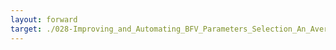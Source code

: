```yaml
---
layout: forward
target: ./028-Improving_and_Automating_BFV_Parameters_Selection_An_Average-Case_Approach
---
```

